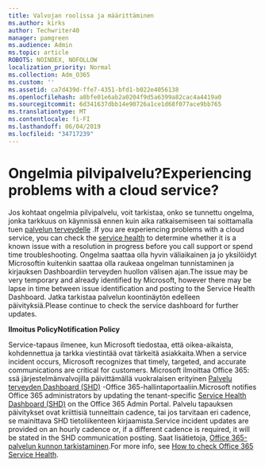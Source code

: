 ```yaml
---
title: Valvojan roolissa ja määrittäminen
ms.author: kirks
author: Techwriter40
manager: pamgreen
ms.audience: Admin
ms.topic: article
ROBOTS: NOINDEX, NOFOLLOW
localization_priority: Normal
ms.collection: Adm_O365
ms.custom: ''
ms.assetid: ca7d439d-ffe7-4351-bfd1-b022e4056138
ms.openlocfilehash: a8bfe01e6ab2a0204f9d5a6399a82cac4a4419a0
ms.sourcegitcommit: 6d341637dbb14e90726a1ce1d68f077ace9bb765
ms.translationtype: MT
ms.contentlocale: fi-FI
ms.lasthandoff: 06/04/2019
ms.locfileid: "34717239"
---
```

# <a name="experiencing-problems-with-a-cloud-service"></a><span data-ttu-id="3b7df-102">Ongelmia pilvipalvelu?</span><span class="sxs-lookup"><span data-stu-id="3b7df-102">Experiencing problems with a cloud service?</span></span>

<span data-ttu-id="3b7df-103">Jos kohtaat ongelmia pilvipalvelu, voit tarkistaa, onko se tunnettu ongelma, jonka tarkkuus on käynnissä ennen kuin aika ratkaisemiseen tai soittamalla tuen [palvelun terveydelle](https://admin.microsoft.com/AdminPortal/Home#/servicehealth) .</span><span class="sxs-lookup"><span data-stu-id="3b7df-103">If you are experiencing problems with a cloud service, you can check the [service health](https://admin.microsoft.com/AdminPortal/Home#/servicehealth) to determine whether it is a known issue with a resolution in progress before you call support or spend time troubleshooting.</span></span> <span data-ttu-id="3b7df-104">Ongelma saattaa olla hyvin väliaikainen ja jo yksilöidyt Microsoftin kuitenkin saattaa olla raukeaa ongelman tunnistaminen ja kirjauksen Dashboardiin terveyden huollon välisen ajan.</span><span class="sxs-lookup"><span data-stu-id="3b7df-104">The issue may be very temporary and already identified by Microsoft, however there may be lapse in time between issue identification and posting to the Service Health Dashboard.</span></span> <span data-ttu-id="3b7df-105">Jatka tarkistaa palvelun koontinäytön edelleen päivityksiä.</span><span class="sxs-lookup"><span data-stu-id="3b7df-105">Please continue to check the service dashboard for further updates.</span></span>

<span data-ttu-id="3b7df-106">**Ilmoitus Policy**</span><span class="sxs-lookup"><span data-stu-id="3b7df-106">**Notification Policy**</span></span>

<span data-ttu-id="3b7df-107">Service-tapaus ilmenee, kun Microsoft tiedostaa, että oikea-aikaista, kohdennettua ja tarkka viestintää ovat tärkeitä asiakkaita.</span><span class="sxs-lookup"><span data-stu-id="3b7df-107">When a service incident occurs, Microsoft recognizes that timely, targeted, and accurate communications are critical for customers.</span></span> <span data-ttu-id="3b7df-108">Microsoft ilmoittaa Office 365: ssä järjestelmänvalvojilla päivittämällä vuokralaisen erityinen [Palvelu terveyden Dashboard (SHD)](https://admin.microsoft.com/AdminPortal/Home#/servicehealth) -Office 365-hallintaportaaliin.</span><span class="sxs-lookup"><span data-stu-id="3b7df-108">Microsoft notifies Office 365 administrators by updating the tenant-specific [Service Health Dashboard (SHD)](https://admin.microsoft.com/AdminPortal/Home#/servicehealth) on the Office 365 Admin Portal.</span></span> <span data-ttu-id="3b7df-109">Palvelu tapauksen päivitykset ovat kriittisiä tunneittain cadence, tai jos tarvitaan eri cadence, se mainittava SHD tietoliikenteen kirjaamista.</span><span class="sxs-lookup"><span data-stu-id="3b7df-109">Service incident updates are provided on an hourly cadence or, if a different cadence is required, it will be stated in the SHD communication posting.</span></span> <span data-ttu-id="3b7df-110">Saat lisätietoja, [Office 365-palvelun kunnon tarkistaminen](https://docs.microsoft.com/en-us/office365/enterprise/view-service-health).</span><span class="sxs-lookup"><span data-stu-id="3b7df-110">For more info, see [How to check Office 365 Service Health](https://docs.microsoft.com/en-us/office365/enterprise/view-service-health).</span></span>

